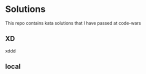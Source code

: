 # Solutions

This repo contains kata solutions that I have passed at code-wars

## XD
xddd 

## local

